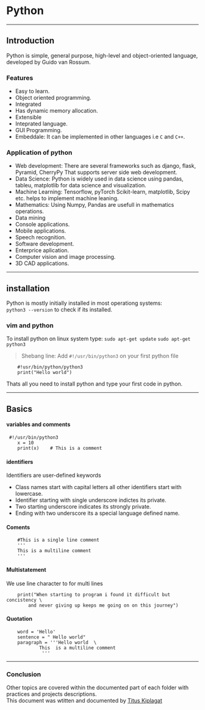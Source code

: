 # 	Python 
***
## 		Introduction
Python is simple, general purpose, high-level and object-oriented language, developed by  Guido van Rossum.
###	Features 
- Easy to learn.
- Object oriented programming.
- Integrated
- Has dynamic memory allocation.
- Extensible
- Inteprated language.
- GUI Programming.
- Embeddale: It can be implemented in other languages i.e `C` and `C++`.
###	Application of python
- Web development:
	There are several frameworks such as django, flask, Pyramid, CherryPy That supports server side web development.
- Data Science:
	Python is widely used in data science using pandas, tableu, matplotlib for data science and visualization.
- Machine Learning:
	Tensorflow, pyTorch Scikit-learn, matplotlib, Scipy etc. helps to implement machine leaning.
- Mathematics:
	Using Numpy, Pandas are usefull in mathematics operations.
- Data mining
- Console applications.
- Mobile applications.
- Speech recognition.
- Software development.
- Enterprice aplication.
- Computer vision and image processing.
- 3D CAD applications.
***
## installation
Python is mostly initially installed in most operationg systems:<br/>
`python3 --version`  to check if its installed.

### vim and python
To install python on linux system type:
`sudo apt-get update`
`sudo apt-get python3`

> Shebang line:
Add `#!/usr/bin/python3` on your first python file
```
	#!usr/bin/python/python3
	print("Hello world")
```
Thats all you need to install python and type your first code in python.

***
## 		Basics
####  variables and comments
```
 #!/usr/bin/python3
	x = 10
	print(x)    # This is a comment
```
####  identifiers
Identifiers are user-defined keywords <br/>
- Class names start with capital  letters all other identifiers start with lowercase.
- Identifier starting with single underscore indictes its private.
- Two starting underscore indicates its strongly private.
- Ending with two underscore its a special language defined name.
####	Coments
```
	#This is a single line comment
	'''
	This is a multiline comment
	'''
```
####	Multistatement
We use line character to for multi lines

```
	print("When starting to program i found it difficult but concistency \
		and never giving up keeps me going on on this journey")
```

####	Quotation

```
	word = 'Hello'
	sentence = " Hello world"
	paragraph = '''Hello world  \
			This  is a multiline comment
		     '''
```
***
### Conclusion
Other topics are covered within the documented part of each folder with practices and projects descriptions.<br/>
This document was wtitten and documented by [Titus Kiplagat](https://ke.linkedin.com/in/titus-kiplagat-5146ba210)

